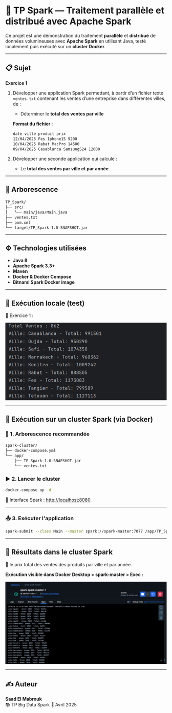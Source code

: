 
# 🧠 TP Spark — Traitement parallèle et distribué avec Apache Spark

Ce projet est une démonstration du traitement **parallèle** et **distribué** de données volumineuses avec **Apache Spark** en utilisant Java, testé localement puis exécuté sur un **cluster Docker**.

---

## 📋 Sujet

**Exercice 1**

1. Développer une application Spark permettant, à partir d’un fichier texte `ventes.txt` contenant les ventes d’une entreprise dans différentes villes, de :
   - Déterminer le **total des ventes par ville**

   **Format du fichier :**
   ```
   date ville produit prix
   12/04/2025 Fes Iphone15 9200
   10/04/2025 Rabat MacPro 14500
   09/04/2025 Casablanca SamsungS24 12000
   ```

2. Développer une seconde application qui calcule :
   - Le **total des ventes par ville et par année**

---

## 📁 Arborescence

```
TP_Spark/
├── src/
│   └── main/java/Main.java
├── ventes.txt
├── pom.xml
└── target/TP_Spark-1.0-SNAPSHOT.jar
```

---

## ⚙️ Technologies utilisées

- **Java 8**
- **Apache Spark 3.3+**
- **Maven**
- **Docker & Docker Compose**
- **Bitnami Spark Docker image**

---

## 🚀 Exécution locale (test)

📸 Exercice 1 :

![Terminal output](images/local.png)

---

## 🐳 Exécution sur un cluster Spark (via Docker)

### 🔧 1. Arborescence recommandée

```
spark-cluster/
├── docker-compose.yml
└── app/
    ├── TP_Spark-1.0-SNAPSHOT.jar
    └── ventes.txt
```

### ▶️ 2. Lancer le cluster

```bash
docker-compose up -d
```

👀 Interface Spark : [http://localhost:8080](http://localhost:8080)

---

### 📤 3. Exécuter l'application

```bash
spark-submit --class Main --master spark://spark-master:7077 /app/TP_Spark-1.0-SNAPSHOT.jar

```

---

## 📸 Résultats dans le cluster Spark

📌 le prix total des ventes des produits par ville et par année.

**Exécution visible dans Docker Desktop > spark-master > Exec :**


![](images/cluster.png) 

---

## ✍️ Auteur

**Saad El Mabrouk**  
📚 TP Big Data Spark
📅 Avril 2025
